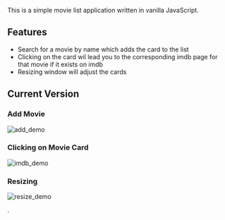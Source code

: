 This is a simple movie list application written in vanilla JavaScript.

## Features

- Search for a movie by name which adds the card to the list
- Clicking on the card wil lead you to the corresponding imdb page for that movie if it exists on imdb
- Resizing window will adjust the cards

## Current Version

### Add Movie
![add_demo](https://i.imgur.com/Yzt5rI4.gif)

### Clicking on Movie Card
![imdb_demo](https://i.imgur.com/SvgzoHz.gif)

### Resizing
![resize_demo](https://i.imgur.com/u6Uvhse.gif)

.